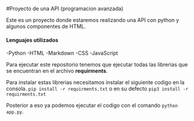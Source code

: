 #Proyecto de una API (programacion avanzada)

Este es un proyecto donde estaremos realizando una API con python y algunos componentes de HTML.

#### Lenguajes utilizados
-Python 
-HTML
-Markdown
-CSS
-JavaScript

Para ejecutar este repositorio tenemos que ejecutar todas las librerias que se encuentran en el archivo **requirments**.

Para instalar estas librerias necesitamos instalar el siguiente codigo en la consola. `pip install -r requirments.txt` o en su defecto `pip3 install -r requirments.txt`

Posterior a eso ya podemos ejecutar el codigo con el comando `python app.py`.
